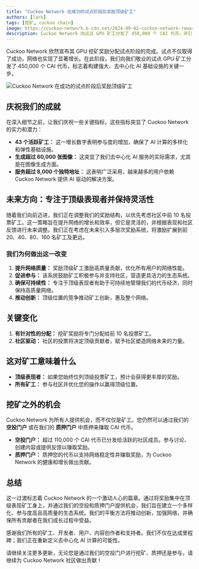 ```yaml
---
title: "Cuckoo Network 在成功的试点阶段后奖励顶级矿工"
authors: [lark]
tags: [挖矿, cuckoo chain]
image: https://cuckoo-network.b-cdn.net/2024-09-02-cuckoo-network-rewards-top-gpu-miners-after-successful-pilot.webp
description: Cuckoo Network 向试点 GPU 矿工分发了 450,000 个 CAI 代币，并引入了一个新的奖励系统，重点奖励顶级投票矿工。了解这些变化将如何塑造去中心化 AI 挖矿的未来。
---
```


Cuckoo Network 欣然宣布其 GPU 挖矿奖励分配试点阶段的完成。试点不仅取得了成功，网络也实现了显著增长。在此阶段，我们向我们敬业的试点 GPU 矿工分发了 450,000 个 CAI 代币，标志着构建强大、去中心化 AI 基础设施的关键一步。

![Cuckoo Network 在成功的试点阶段后奖励顶级矿工](https://cuckoo-network.b-cdn.net/2024-09-02-cuckoo-network-rewards-top-gpu-miners-after-successful-pilot.webp "Cuckoo Network 在成功的试点阶段后奖励顶级矿工")

## 庆祝我们的成就

在深入细节之前，让我们庆祝一些关键指标，这些指标突显了 Cuckoo Network 的实力和潜力：

- **43 个活跃矿工：** 这一增长数字表明参与度的增加，确保了 AI 计算的多样化和弹性基础设施。
- **生成超过 60,000 张图像：** 这突显了我们去中心化 AI 服务的实际需求，尤其是在图像生成方面。
- **服务超过 8,000 个独特地址：** 这表明广泛采用，越来越多的用户依赖 Cuckoo Network 提供 AI 驱动的解决方案。

## 未来方向：专注于顶级表现者并保持灵活性

随着我们向前迈进，我们正在调整我们的奖励结构，以优先考虑社区中前 10 名投票矿工。这一策略旨在提升网络的增长和效率，但它是灵活的，并根据表现和社区反馈进行未来调整。我们正在考虑在未来引入多层次奖励系统，将激励扩展到前 20、40、80、160 名矿工及更远。

### 我们为何做出这一改变

1. **提升网络质量：** 奖励顶级矿工激励高质量贡献，优化所有用户的网络性能。
2. **促进参与：** 该系统鼓励矿工积极参与并支持社区，营造更具活力的生态系统。
3. **确保可持续性：** 专注于顶级表现者有助于可持续地管理我们的代币经济，同时保持高质量网络。
4. **推动创新：** 顶级位置的竞争推动矿工创新，惠及整个网络。

## 关键变化

1. **有针对性的分配：** 挖矿奖励将专门分配给前 10 名投票矿工。
2. **社区驱动：** 社区的投票将决定顶级贡献者，赋予社区塑造网络未来的力量。

## 这对矿工意味着什么

- **顶级表现者：** 如果您始终位列顶级投票矿工，预计会获得更丰厚的奖励。
- **所有矿工：** 参与社区并优化您的操作以赢得顶级位置。

## 挖矿之外的机会

Cuckoo Network 为所有人提供机会，而不仅仅是矿工。您仍然可以通过我们的 **空投门户** 或在我们的 **质押门户** 中质押来赚取 CAI 代币。

- **空投门户：** 超过 110,000 个 CAI 代币已分发给活跃的社区成员。参与讨论、创建内容或提供反馈以赚取奖励。
- **质押门户：** 质押您的代币以支持网络稳定性并赚取奖励，为 Cuckoo Network 的健康和增长做出贡献。

## 总结

这一过渡标志着 Cuckoo Network 的一个激动人心的篇章。通过将奖励集中在顶级表现矿工身上，并通过我们的空投和质押门户提供机会，我们旨在建立一个多样化、参与度高且高质量的生态系统。我们的平衡方法将推动创新，加强网络，并确保所有贡献者在我们成长过程中受益。

感谢我们所有的矿工、开发者、用户、内容创作者和支持者。我们不仅在达成里程碑；我们正在重新定义去中心化 AI 计算的可能性。

请继续关注更多更新，无论您是通过我们的空投门户进行挖矿、质押还是参与，请继续为 Cuckoo Network 社区做出贡献！